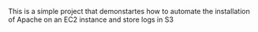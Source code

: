 This is a simple project that demonstartes how to automate the installation of Apache on an EC2 instance and store logs in S3

